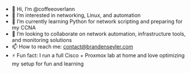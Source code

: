 - 👋 Hi, I’m @coffeeoverlann
- 👀 I’m interested in networking, Linux, and automation
- 🌱 I’m currently learning Python for network scripting and preparing for my CCNA
- 💞️ I’m looking to collaborate on network automation, infrastructure tools, and monitoring solutions
- 📫 How to reach me: contact@brandenseyler.com
- ⚡ Fun fact: I run a full Cisco + Proxmox lab at home and love optimizing my setup for fun and learning
